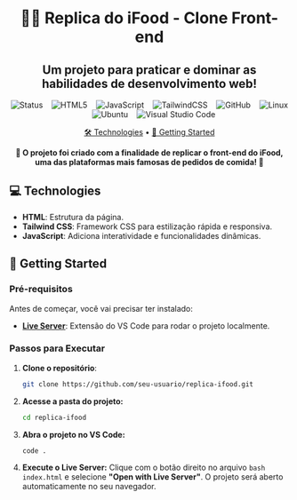 <h1 align="center" style="font-weight: bold;"> 🍔📱 Replica do iFood - Clone Front-end</h1>
<h2 align= "center" style="font-weight: bold;"> Um projeto para praticar e dominar as habilidades de desenvolvimento web!</h1>

<div align="center">

![Status](https://img.shields.io/badge/status-em%20desenvolvimento-yellow?style=for-the-badge)&nbsp;&nbsp;&nbsp;
![HTML5](https://img.shields.io/badge/html5-%23E34F26.svg?style=for-the-badge&logo=html5&logoColor=white)&nbsp;&nbsp;&nbsp;
![JavaScript](https://img.shields.io/badge/javascript-%23323330.svg?style=for-the-badge&logo=javascript&logoColor=%23F7DF1E)&nbsp;&nbsp;&nbsp;
![TailwindCSS](https://img.shields.io/badge/tailwindcss-%2338B2AC.svg?style=for-the-badge&logo=tailwind-css&logoColor=white)&nbsp;&nbsp;&nbsp;
![GitHub](https://img.shields.io/badge/github-%23121011.svg?style=for-the-badge&logo=github&logoColor=white)&nbsp;&nbsp;&nbsp;
![Linux](https://img.shields.io/badge/Linux-FCC624?style=for-the-badge&logo=linux&logoColor=black)&nbsp;&nbsp;&nbsp;
![Ubuntu](https://img.shields.io/badge/Ubuntu-E95420?style=for-the-badge&logo=ubuntu&logoColor=white)&nbsp;&nbsp;&nbsp;
![Visual Studio Code](https://img.shields.io/badge/Visual%20Studio%20Code-0078d7.svg?style=for-the-badge&logo=visual-studio-code&logoColor=white)

</div>

<p align="center">
 <a href="#tech">🛠️ Technologies</a> • 
 <a href="#started">🚀 Getting Started</a> 
 <!-- <a href="#colab">👥 Collaborators</a> •
 <a href="#contribute">🤝 Contribute</a> -->
</p>

<p align="center">
    <b>🍔 O projeto foi criado com a finalidade de replicar o front-end do iFood, uma das plataformas mais famosas de pedidos de comida! 🚀</b>
</p>

<!-- <p align="center">
     <a href="PROJECT__URL" target="_blank">📱 Visite o Projeto Online</a>
</p>

<h2 id="layout">🎨 Layout</h2>

<p align="center">
    <img src="../.github/example.png" alt="Image Example" width="400px">
    <img src="../.github/example.png" alt="Image Example" width="400px">
</p>

<p align="center">
    <i>✨ Confira como o projeto ficou! ✨</i>
</p> -->

<h2 id="technologies">💻 Technologies</h2>

- **HTML**: Estrutura da página.
- **Tailwind CSS**: Framework CSS para estilização rápida e responsiva.
- **JavaScript**: Adiciona interatividade e funcionalidades dinâmicas.

<h2 id="technologies">🚀 Getting Started</h2>

### Pré-requisitos

Antes de começar, você vai precisar ter instalado:
- **[Live Server](https://marketplace.visualstudio.com/items?itemName=ritwickdey.LiveServer)**: Extensão do VS Code para rodar o projeto localmente.

### Passos para Executar

1. **Clone o repositório**:
   ```bash
   git clone https://github.com/seu-usuario/replica-ifood.git
   ```
2. **Acesse a pasta do projeto:**
    ``` bash
    cd replica-ifood
    ```
3. **Abra o projeto no VS Code:**
    ``` bash
    code .
    ```
4. **Execute o Live Server:**
    Clique com o botão direito no arquivo ```bash index.html``` e selecione **"Open with Live Server"**.
    O projeto será aberto automaticamente no seu navegador.
<!-- 
<h2 id="colab">🤝 Collaborators</h2> -->

<!-- <p align="center">
    Um agradecimento especial a todos que contribuíram para este projeto! 🚀
</p>

<div align="center">

<table>
  <tr>
    <td align="center">
      <a href="https://github.com/seu-usuario">
        <img src="https://avatars.githubusercontent.com/u/seusuario" width="100px;" alt="Foto do Colaborador"/>
        <br />
        <sub><b>Seu Nome</b></sub>
      </a>
    </td>
    <td align="center">
      <a href="https://github.com/outro-usuario">
        <img src="https://avatars.githubusercontent.com/u/outrousuario" width="100px;" alt="Foto do Colaborador"/>
        <br />
        <sub><b>Outro Nome</b></sub>
      </a>
    </td>
  </tr>
</table>

</div> -->
<!-- 
<p align="center">
    💡 Quer contribuir também? Veja como <a href="#contribute">aqui</a>!
</p> -->

<!-- <h2 id="contribute">📫 Contribute</h2>

Here you will explain how other developers can contribute to your project. For example, explaining how can create their branches, which patterns to follow and how to open an pull request

1. `git clone https://github.com/Fernanda-Kipper/text-editor.git`
2. `git checkout -b feature/NAME`
3. Follow commit patterns
4. Open a Pull Request explaining the problem solved or feature made, if exists, append screenshot of visual modifications and wait for the review!

<h3>Documentations that might help</h3>

[📝 How to create a Pull Request](https://www.atlassian.com/br/git/tutorials/making-a-pull-request)

[💾 Commit pattern](https://gist.github.com/joshbuchea/6f47e86d2510bce28f8e7f42ae84c716) -->